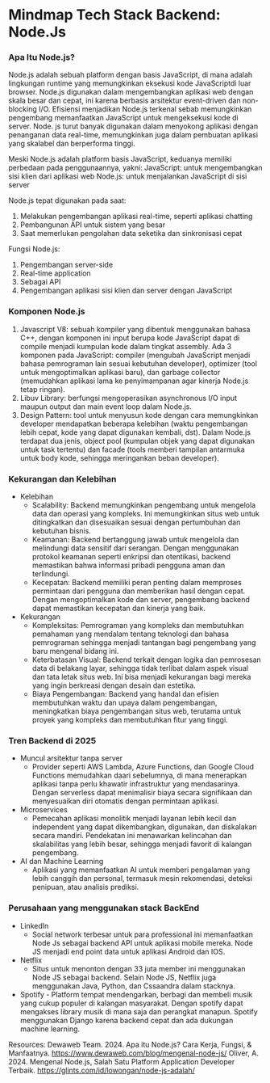 # Mindmap Tech Stack Backend: Node.Js

### Apa Itu Node.js?
Node.js adalah sebuah platform dengan basis JavaScript, di mana adalah lingkungan runtime yang memungkinkan eksekusi kode JavaScriptdi luar browser. Node.js digunakan dalam mengembangkan aplikasi web dengan skala besar dan cepat, ini karena berbasis arsitektur event-driven dan non-blocking I/O. Efisiensi menjadikan Node.js terkenal sebab memungkinkan pengembang memanfaatkan JavaScript untuk mengeksekusi kode di server. Node. js turut banyak digunakan dalam menyokong aplikasi dengan penanganan data real-time, memungkinkan juga dalam pembuatan aplikasi yang skalabel dan berperforma tinggi.

Meski Node.js adalah platform basis JavaScript, keduanya memiliki perbedaan pada penggunaannya, yakni:
JavaScript: untuk mengembangkan sisi klien dari aplikasi web
Node.js: untuk menjalankan JavaScript di sisi server

Node.js tepat digunakan pada saat:

1. Melakukan pengembangan aplikasi real-time, seperti aplikasi chatting
2. Pembangunan API untuk sistem yang besar
3. Saat memerlukan pengolahan data seketika dan sinkronisasi cepat

Fungsi Node.js:
1. Pengembangan server-side
2. Real-time application
3. Sebagai API
4. Pengembangan aplikasi sisi klien dan server dengan JavaScript
   
### Komponen Node.js
1. Javascript V8: sebuah kompiler yang dibentuk menggunakan bahasa C++, dengan komponen ini input berupa kode JavaScript dapat di compile menjadi kumpulan kode dalam tingkat assembly. Ada 3 komponen pada JavaScript: compiler (mengubah JavaScript menjadi bahasa pemrograman lain sesuai kebutuhan developer), optimizer (tool untuk mengoptimalkan aplikasi baru), dan garbage collector (memudahkan aplikasi lama ke penyimampanan agar kinerja Node.js tetap ringan).
2. Libuv Library: berfungsi mengoperasikan asynchronous I/O input maupun output dan main event loop dalam Node.js.
3. Design Pattern: tool untuk menyusun kode dengan cara memungkinkan developer mendapatkan beberapa kelebihan (waktu pengembangan lebih cepat, kode yang dapat digunakan kembali, dst). Dalam Node.js terdapat dua jenis, object pool (kumpulan objek yang dapat digunakan untuk task tertentu) dan facade (tools memberi tampilan antarmuka untuk body kode, sehingga meringankan beban developer).

### Kekurangan dan Kelebihan
  - Kelebihan
    - Scalability: Backend memungkinkan pengembang untuk mengelola data dan operasi yang kompleks. Ini memungkinkan situs web untuk ditingkatkan dan disesuaikan sesuai dengan pertumbuhan dan kebutuhan bisnis.
    - Keamanan: Backend bertanggung jawab untuk mengelola dan melindungi data sensitif dari serangan. Dengan menggunakan protokol keamanan seperti enkripsi dan otentikasi, backend memastikan bahwa informasi pribadi pengguna aman dan terlindungi.
    - Kecepatan: Backend memiliki peran penting dalam memproses permintaan dari pengguna dan memberikan hasil dengan cepat. Dengan mengoptimalkan kode dan server, pengembang backend dapat memastikan kecepatan dan kinerja yang baik.
  - Kekurangan
    - Kompleksitas: Pemrograman yang kompleks dan membutuhkan pemahaman yang mendalam tentang teknologi dan bahasa pemrograman sehingga menjadi tantangan bagi pengembang yang baru mengenal bidang ini.
    - Keterbatasan Visual: Backend terkait dengan logika dan pemrosesan data di belakang layar, sehingga tidak terlibat dalam aspek visual dan tata letak situs web. Ini bisa menjadi kekurangan bagi mereka yang ingin berkreasi dengan desain dan estetika.
    - Biaya Pengembangan: Backend yang handal dan efisien membutuhkan waktu dan upaya dalam pengembangan, meningkatkan biaya pengembangan situs web, terutama untuk proyek yang kompleks dan membutuhkan fitur yang tinggi.

### Tren Backend di 2025
  - Muncul arsitektur tanpa server
    - Provider seperti AWS Lambda, Azure Functions, dan Google Cloud Functions memudahkan daari sebelumnya, di mana menerapkan aplikasi tanpa perlu khawatir infrastruktur yang mendasarinya. Dengan serverless dapat menimalisir biaya secara signifikaan dan menyesuaikan diri otomatis dengan permintaan aplikasi.
  - Microservices
    - Pemecahan aplikasi monolitik menjadi layanan lebih kecil dan independent yang dapat dikembangkan, digunakan, dan diskalakan secara mandiri. Pendekatan ini menawarkan kelincahan dan skalabilitas yang lebih besar, sehingga menjadi favorit di kalangan pengembang.
  - AI dan Machine Learning
    - Aplikasi yang memanfaatkan AI untuk memberi pengalaman yang lebih canggih dan personal, termasuk mesin rekomendasi, deteksi penipuan, atau analisis prediksi.
      
### Perusahaan yang menggunakan stack BackEnd
  - LinkedIn
    - Social network terbesar untuk para professional ini memanfaatkan Node Js sebagai backend API untuk aplikasi mobile mereka. Node JS menjadi end point data untuk aplikasi Android dan IOS.
  - Netflix
    -  Situs untuk menonton dengan 33 juta member ini menggunakan Node JS sebagai backend. Selain Node JS, Netflix juga menggunakan Java, Python, dan Cssaandra dalam stacknya.
  -  Spotify
    - Platform tempat mendengarkan, berbagi dan membeli musik yang cukup populer di kalangan masyarakat. Dengan spotify dapat mengakses library musik di mana saja dan perangkat manapun. Spotify menggunakan Django karena backend cepat dan ada dukungan machine learning.

Resources: 
Dewaweb Team. 2024. Apa itu Node.js? Cara Kerja, Fungsi, & Manfaatnya. https://www.dewaweb.com/blog/mengenal-node-js/
Oliver, A. 2024. Mengenal Node.js, Salah Satu Platform Application Developer Terbaik. https://glints.com/id/lowongan/node-js-adalah/
